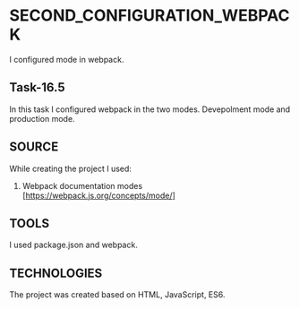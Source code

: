 # SECOND_CONFIGURATION_WEBPACK

I configured mode in webpack.

## Task-16.5

In this task I configured webpack in the two modes. Devepolment mode and production mode.

## SOURCE 
While creating the project I used: 
1. Webpack documentation modes  [https://webpack.js.org/concepts/mode/]

## TOOLS 
I used package.json and webpack.

## TECHNOLOGIES 
The project was created based on HTML, JavaScript, ES6.
